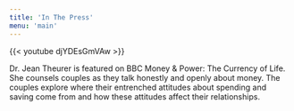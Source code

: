```yaml
---
title: 'In The Press'
menu: 'main'
---
```


{{< youtube djYDEsGmVAw >}}


Dr. Jean Theurer is featured on BBC Money & Power: The Currency of Life. She counsels couples as they talk honestly and openly about money. The couples explore where their entrenched attitudes about spending and saving come from and how these attitudes  affect their relationships.

